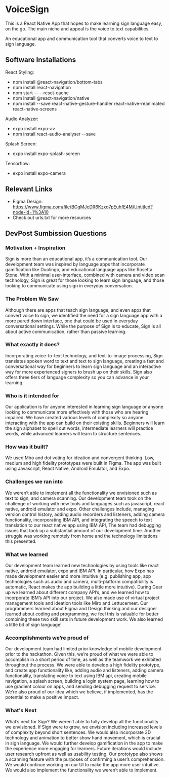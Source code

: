 # VoiceSign

This is a React Native App that hopes to make learning sign language easy, on the go. The main niche and appeal is the voice to text capabilities.

An educational app and communication tool that converts voice to text to sign language. 

## Software Installations

React Styling:
- npm install @react-navigation/bottom-tabs
- npm install react-navigation
- npm start -- --reset-cache
- npm install @react-navigation/native
- npm install --save react-native-gesture-handler react-native-reanimated react-native-screens

Audio Analyzer:
- expo install expo-av
- npm install react-audio-analyser --save

Splash Screen:
- expo install expo-splash-screen

Tensorflow:
- expo install expo-camera

## Relevant Links

- Figma Design: https://www.figma.com/file/BCgMJeDR6Kzxq7pEuhfE4M/Untitled?node-id=1%3A10
- Check out urls.txt for more resources

## DevPost Sumbission Questions

### Motivation + Inspiration

Sign is more than an educational app, it’s a communication tool. Our development team was inspired by language apps that incorporate gamification like Duolingo, and educational language apps like Rosetta Stone. With a minimal user-interface, combined with camera and video scan technology, Sign is great for those looking to learn sign language, and those looking to communicate using sign in everyday conversation.

### The Problem We Saw

Although there are apps that teach sign language, and even apps that convert voice to sign, we identified the need for a sign language app with a more pared down interface, one that could be used in everyday conversational settings. While the purpose of Sign is to educate, Sign is all about active communication, rather than passive learning.

### What exactly it does?

Incorporating voice-to-text technology, and text-to-image processing, Sign translates spoken word to text and text to sign language, creating a fast and conversational way for beginners to learn sign language and an interactive way for more experienced signers to brush up on their skills. Sign also offers three tiers of language complexity so you can advance in your learning.

### Who is it intended for

Our application is for anyone interested in learning sign language or anyone looking to communicate more effectively with those who are hearing impaired. We have created various levels of complexity so anyone interacting with the app can build on their existing skills. Beginners will learn the sign alphabet to spell out words, intermediate learners will practice words, while advanced learners will learn to structure sentences.

### How was it built?

We used Miro and dot voting for ideation and convergent thinking. Low, medium and high fidelity prototypes were built in Figma. The app was built using Javascript, React Native, Android Emulator, and Expo.

### Challenges we ran into 

We weren’t able to implement all the functionality we envisioned such as text to sign, and camera scanning. Our development team took on the challenge of working with new tools and languages such as javascript, react native, android emulator and expo. Other challenges include, managing version control history, adding audio recorders and listeners, adding camera functionality, incorporating IBM API, and integrating the speech to text translation to our react native app using IBM API, The team had debugging issues that took up a substantial amount of our development time. Another struggle was working remotely from home and the technology limitations this presented.

### What we learned

Our development team learned new technologies by using tools like react native, android emulator, expo and IBM API. In particular, how Expo has made development easier and more intuitive (e.g. publishing app, app technologies such as audio and camera, multi-platform compatibility is automatic, React makes the app building a little more intuitive). During Gear up we learned about different company API’s, and we learned how to incorporate IBM’s API into our project. We also made use of virtual project management tools and ideation tools like Miro and Lettucemeet. Our programmers learned about Figma and Design thinking and our designer learned about coding and programming, we feel this is valuable for better combining these two skill sets in future development work. We also learned a little bit of sign language!

### Accomplishments we’re proud of

Our development team had limited prior knowledge of mobile development prior to the hackathon. Given this, we’re proud of what we were able to accomplish in a short period of time, as well as the teamwork we exhibited throughout the process. We were able to develop a high fidelity prototype, and create app functionality like, adding audio and listeners, adding camera functionality, translating voice to text using IBM api, creating mobile navigation, a splash screen, building a login system page, learning how to use gradient colour on apps, and sending debugging request to service. We’re also proud of our idea which we believe, if implemented, has the potential to make a positive impact.

### What's Next

What’s next for Sign? We weren’t able to fully develop all the functionality we envisioned. If Sign were to grow, we envision including increased levels of complexity beyond short sentences. We would also incorporate 3D technology and animation to better show hand movement, which is crucial in sign language. We would further develop gamification in the app to make the experience more engaging for learners. Future iterations would include user research upfront as well as usability testing. Our prototype also shows a scanning feature with the purposes of confirming a user’s comprehension. We would continue working on our UI to make the app more user intuitive. We would also implement the functionality we weren’t able to implement.
